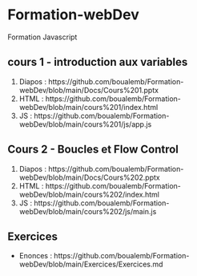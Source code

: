 # Formation-webDev
Formation Javascript

## cours 1 - introduction aux variables
 <ol>
  <li> Diapos : https://github.com/boualemb/Formation-webDev/blob/main/Docs/Cours%201.pptx
  <li> HTML : https://github.com/boualemb/Formation-webDev/blob/main/cours%201/index.html
  <li> JS : https://github.com/boualemb/Formation-webDev/blob/main/cours%201/js/app.js
 </ol>

## Cours 2 - Boucles et Flow Control 

 <ol>
  <li> Diapos : https://github.com/boualemb/Formation-webDev/blob/main/Docs/Cours%202.pptx
  <li> HTML : https://github.com/boualemb/Formation-webDev/blob/main/cours%202/index.html
  <li> JS : https://github.com/boualemb/Formation-webDev/blob/main/cours%202/js/main.js 
 </ol>


 ## Exercices 
<ul>
     
<li> Enonces : https://github.com/boualemb/Formation-webDev/blob/main/Exercices/Exercices.md

</ul>